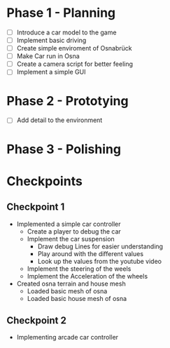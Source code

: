 # Phase 1 - Planning

-   [ ] Introduce a car model to the game
-   [ ] Implement basic driving
-   [ ] Create simple enviroment of Osnabrück
-   [ ] Make Car run in Osna
-   [ ] Create a camera script for better feeling
-   [ ] Implement a simple GUI

# Phase 2 - Prototying

-   [ ] Add detail to the environment

# Phase 3 - Polishing

# Checkpoints

## Checkpoint 1

-   Implemented a simple car controller
    -   Create a player to debug the car
    -   Implement the car suspension
        -   Draw debug Lines for easier understanding
        -   Play around with the different values
        -   Look up the values from the youtube video
    -   Implement the steering of the weels
    -   Implement the Acceleration of the wheels
-   Created osna terrain and house mesh
    -   Loaded basic mesh of osna
    -   Loaded basic house mesh of osna

## Checkpoint 2

-   Implementing arcade car controller
